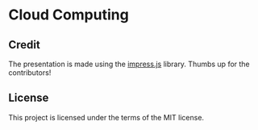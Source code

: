 Cloud Computing
==============

Credit
------

The presentation is made using the [impress.js](https://github.com/bartaz/impress.js) library. Thumbs up for the contributors!

License
-------

This project is licensed under the terms of the MIT license.
